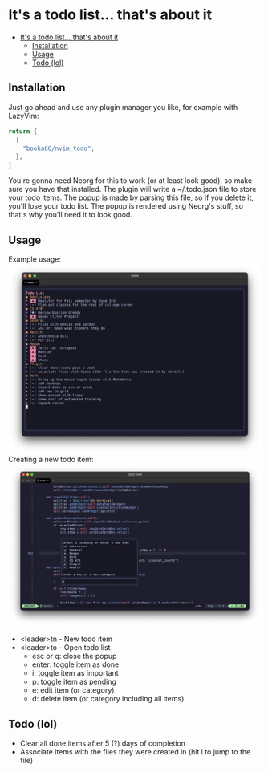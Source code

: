# It's a todo list... that's about it

<!--toc:start-->

- [It's a todo list... that's about it](#its-a-todo-list-thats-about-it)
  - [Installation](#installation)
  - [Usage](#usage)
  - [Todo (lol)](#todo-lol)
  <!--toc:end-->

## Installation

Just go ahead and use any plugin manager you like, for example with LazyVim:

```lua
return {
  {
    "booka66/nvim_todo",
  },
}
```

You're gonna need Neorg for this to work (or at least look good), so make sure you have that installed. The plugin will write a ~/.todo.json file to store your todo items. The popup is made by parsing this file, so if you delete it, you'll lose your todo list. The popup is rendered using Neorg's stuff, so that's why you'll need it to look good.

## Usage

Example usage:
![Example Image](./example.png)
Creating a new todo item:
![New Item Image](./new_item.png)

- \<leader\>tn - New todo item
- \<leader\>to - Open todo list
  - esc or q: close the popup
  - enter: toggle item as done
  - i: toggle item as important
  - p: toggle item as pending
  - e: edit item (or category)
  - d: delete item (or category including all items)

## Todo (lol)

- Clear all done items after 5 (?) days of completion
- Associate items with the files they were created in (hit l to jump to the file)
